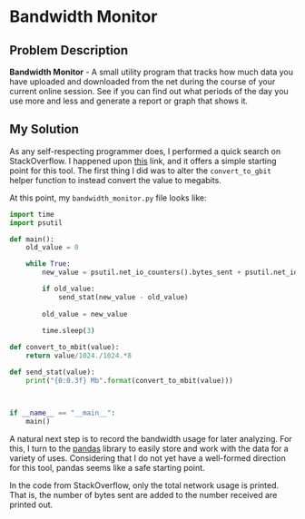 # Bandwidth Monitor

## Problem Description

**Bandwidth Monitor** - A small utility program that tracks how much data you have uploaded and downloaded from the net during the course of your current online session. See if you can find out what periods of the day you use more and less and generate a report or graph that shows it.

## My Solution

As any self-respecting programmer does, I performed a quick
search on StackOverflow. I happened upon 
[this](https://stackoverflow.com/questions/15616378/python-network-bandwidth-monitor)
link, and it offers a simple starting point for this tool.
The first thing I did was to alter the `convert_to_gbit` helper function to instead convert the value to megabits.

At this point, my `bandwidth_monitor.py` file looks like:

```python
import time
import psutil

def main():
    old_value = 0

    while True:
        new_value = psutil.net_io_counters().bytes_sent + psutil.net_io_counters().bytes_recv

        if old_value:
            send_stat(new_value - old_value)
        
        old_value = new_value

        time.sleep(3)
    
def convert_to_mbit(value):
    return value/1024./1024.*8

def send_stat(value):
    print("{0:0.3f} Mb".format(convert_to_mbit(value)))



if __name__ == "__main__":
    main()
```

A natural next step is to record the bandwidth usage for later analyzing. For this, I turn to the
[pandas](https://pandas.pydata.org/) library to easily store and work with the data for a variety
of uses. Considering that I do not yet have a well-formed direction for this tool, pandas seems
like a safe starting point.

In the code from StackOverflow, only the total network usage is printed. That is, the number of
bytes sent are added to the number received are printed out.